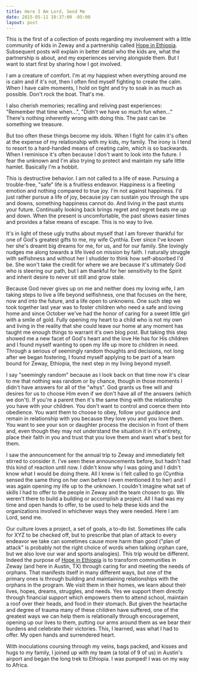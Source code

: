 ```yaml
---
title: Here I Am Lord, Send Me
date: 2015-05-11 10:37:00 -05:00
layout: post
---
```


This is the first of a collection of posts regarding my involvement with a little community of kids in Zeway and a partnership called [Hope in Ethiopia](http://hopeinethiopia.org/). Subsequent posts will explain in better detail who the kids are, what the partnership is about, and my experiences serving alongside them. But I want to start first by sharing how I got involved.

I am a creature of comfort. I'm at my happiest when everything around me is calm and if it's not, then I often find myself fighting to create the calm. When I have calm moments, I hold on tight and try to soak in as much as possible. Don't rock the boat. That's me.

I also cherish memories; recalling and reliving past experiences: "Remember that time when...", "Didn't we have so much fun when..." There's nothing inherently wrong with doing this. The past can be something we treasure.

But too often these things become my idols. When I fight for calm it's often at the expense of my relationship with my kids, my family. The irony is I tend to resort to a hard-handed means of creating calm, which is so backwards. When I reminisce it's often because I don't want to look into the future. I fear the unknown and I'm also trying to protect and maintain my safe little hamlet. Basically I'm a hobbit.

This is destructive behavior. I am not called to a life of ease. Pursuing a trouble-free, "safe" life is a fruitless endeavor. Happiness is a fleeting emotion and nothing compared to true joy. I'm not against happiness. I'd just rather pursue a life of joy, because joy can sustain you through the ups and downs, something happiness cannot do. And living in the past stunts your future. Continually looking back brings regret and regret beats me up and down. When the present is uncomfortable, the past shows easier times and provides a false means of escape. This is no way to live.

It's in light of these ugly truths about myself that I am forever thankful for one of God's greatest gifts to me, my wife Cynthia. Ever since I've known her she's dreamt big dreams for me, for us, and for our family. She lovingly nudges me along towards a life lived on mission by faith. I naturally struggle with selfishness and without her I shudder to think how self-absorbed I'd be. She won't take the credit for where we are because it's ultimately God who is steering our path, but I am thankful for her sensitivity to the Spirit and inherit desire to never sit still and grow stale.

Because God never gives up on me and neither does my loving wife, I am taking steps to live a life beyond selfishness, one that focuses on the here, now and into the future, and a life open to unknowns. One such step we took together last year was to foster children who need a safe and loving home and since October we've had the honor of caring for a sweet little girl with a smile of gold. Fully opening my heart to a child who is not my own and living in the reality that she could leave our home at any moment has taught me enough things to warrant it's own blog post. But taking this step showed me a new facet of God's heart and the love He has for His children and I found myself wanting to open my life up more to children in need. Through a serious of seemingly random thoughts and decisions, not long after we began fostering, I found myself applying to be part of a team bound for Zeway, Ethiopia, the next step in my living beyond myself.

I say "seemingly random" because as I look back on that time now it's clear to me that nothing was random or by chance, though in those moments I didn't have answers for all of the "whys". God grants us free will and desires for us to choose Him even if we don't have all of the answers (which we don't). If you're a parent then it's the same thing with the relationship you have with your children. You don't want to control and coerce them into obedience. You want them to choose to obey, follow your guidance and remain in relationship with you because they love you and you love them. You want to see your son or daughter process the decision in front of them and, even though they may not understand the situation it in it's entirety, place their faith in you and trust that you love them and want what's best for them.

I saw the announcement for the annual trip to Zeway and immediately felt stirred to consider it. I've seen these announcements before, but hadn't had this kind of reaction until now. I didn't know why I was going and I didn't know what I would be doing there. All I knew is I felt called to go (Cynthia sensed the same thing on her own before I even mentioned it to her) and I was again opening my life up to the unknown. I couldn't imagine what set of skills I had to offer to the people in Zeway and the team chosen to go. We weren't there to build a building or accomplish a project. All I had was my time and open hands to offer, to be used to help these kids and the organizations involved in whichever ways they were needed. Here I am Lord, send me.

Our culture loves a project, a set of goals, a to-do list. Sometimes life calls for XYZ to be checked off, but to prescribe that plan of attack to every endeavor we take can sometimes cause more harm than good ("plan of attack" is probably not the right choice of words when talking orphan care, but we also love our war and sports analogies). This trip would be different. Indeed the purpose of [Hope in Ethiopia](http://hopeinethiopia.org/) is to transform communities in Zeway (and here in Austin, TX) through caring for and meeting the needs of orphans. That manifests itself in many different ways, but one of the primary ones is through building and maintaining relationships with the orphans in the program. We visit them in their homes, we learn about their lives, hopes, dreams, struggles, and needs. Yes we support them directly through financial support which empowers them to attend school, maintain a roof over their heads, and food in their stomach. But given the heartache and degree of trauma many of these children have suffered, one of the greatest ways we can help them is relationally through encouragement, opening up our lives to them, putting our arms around them as we bear their burdens and celebrate their victories. This, I learned, was what I had to offer. My open hands and surrendered heart.

With inoculations coursing through my veins, bags packed, and kisses and hugs to my family, I joined up with my team (a total of 9 of us) in Austin's airport and began the long trek to Ethiopia. I was pumped! I was on my way to Africa.
